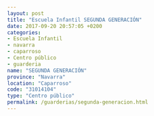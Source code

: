 ```yaml
---
layout: post
title: "Escuela Infantil SEGUNDA GENERACIÓN"
date: 2017-09-20 20:57:05 +0200
categories:
- Escuela Infantil
- navarra
- caparroso
- Centro público
- guarderia
name: "SEGUNDA GENERACIÓN"
province: "Navarra"
location: "Caparroso"
code: "31014104"
type: "Centro público"
permalink: /guarderias/segunda-generacion.html
---
```

